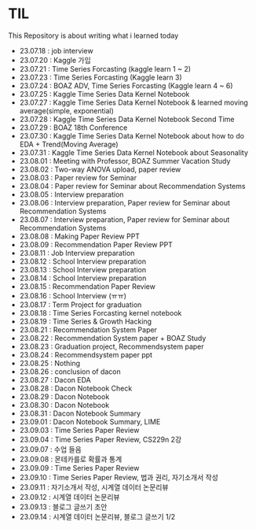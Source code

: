# TIL
This Repository is about writing what i learned today
- 23.07.18 : job interview
- 23.07.20 : Kaggle 가입
- 23.07.21 : Time Series Forcasting (kaggle learn 1 ~ 2)
- 23.07.23 : Time Series Forcasting (Kaggle learn 3)
- 23.07.24 : BOAZ ADV, Time Series Forcasting (Kaggle learn 4 ~ 6)
- 23.07.25 : Kaggle Time Series Data Kernel Notebook
- 23.07.27 : Kaggle Time Series Data Kernel Notebook & learned moving average(simple, exponential)
- 23.07.28 : Kaggle Time Series Data Kernel Notebook Second Time
- 23.07.29 : BOAZ 18th Conference
- 23.07.30 : Kaggle Time Series Data Kernel Notebook about how to do EDA + Trend(Moving Average)
- 23.07.31 : Kaggle Time Series Data Kernel Notebook about Seasonality
- 23.08.01 : Meeting with Professor, BOAZ Summer Vacation Study
- 23.08.02 : Two-way ANOVA upload, paper review
- 23.08.03 : Paper review for Seminar
- 23.08.04 : Paper review for Seminar about Recommendation Systems
- 23.08.05 : Interview preparation
- 23.08.06 : Interview preparation, Paper review for Seminar about Recommendation Systems
- 23.08.07 : Interview preparation, Paper review for Seminar about Recommendation Systems
- 23.08.08 : Making Paper Review PPT
- 23.08.09 : Recommendation Paper Review PPT
- 23.08.11 : Job Interview preparation
- 23.08.12 : School Interview preparation
- 23.08.13 : School Interview preparation
- 23.08.14 : School Interview preparation
- 23.08.15 : Recommendation Paper Review
- 23.08.16 : School Interview (ㅠㅠ)
- 23.08.17 : Term Project for graduation
- 23.08.18 : Time Series Forcasting kernel notebook
- 23.08.19 : Time Series & Growth Hacking
- 23.08.21 : Recommendation System Paper
- 23.08.22 : Recommendation System paper + BOAZ Study
- 23.08.23 : Graduation project, Recommendsystem paper
- 23.08.24 : Recommendsystem paper ppt
- 23.08.25 : Nothing
- 23.08.26 : conclusion of dacon
- 23.08.27 : Dacon EDA
- 23.08.28 : Dacon Notebook Check
- 23.08.29 : Dacon Notebook
- 23.08.30 : Dacon Notebook
- 23.08.31 : Dacon Notebook Summary
- 23.09.01 : Dacon Notebook Summary, LIME
- 23.09.03 : Time Series Paper Review
- 23.09.04 : Time Series Paper Review, CS229n 2강
- 23.09.07 : 수업 들음
- 23.09.08 : 몬테카를로 확률과 통계
- 23.09.09 : Time Series Paper Review
- 23.09.10 : Time Series Paper Review, 법과 권리, 자기소개서 작성
- 23.09.11 : 자기소개서 작성, 시계열 데이터 논문리뷰
- 23.09.12 : 시계열 데이터 논문리뷰
- 23.09.13 : 블로그 글쓰기 초안
- 23.09.14 : 시계열 데이터 논문리뷰, 블로그 글쓰기 1/2

